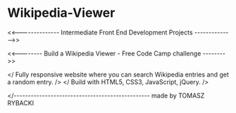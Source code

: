 # Wikipedia-Viewer
<<-------------- Intermediate Front End Development Projects -------------->>

<<-------- Build a Wikipedia Viewer - Free Code Camp challenge -------->>

</ Fully responsive website where you can search Wikipedia entries and get a random entry. />
</ Build with HTML5, CSS3, JavaScript, jQuery.                                />

</------------------------------------------------ made by TOMASZ RYBACKI
